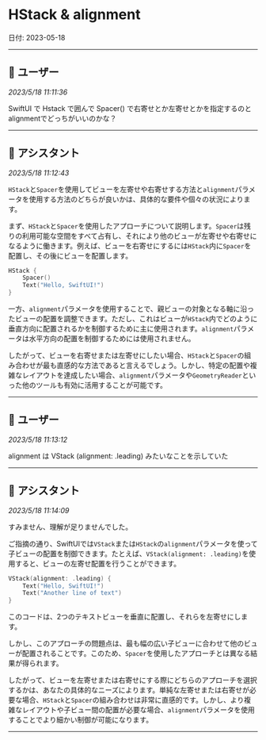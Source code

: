 # HStack & alignment

日付: 2023-05-18

---

## 👤 ユーザー
*2023/5/18 11:11:36*

SwiftUI で Hstack で囲んで Spacer() で右寄せとか左寄せとかを指定するのとalignmentでどっちがいいのかな？

---

## 🤖 アシスタント
*2023/5/18 11:12:43*

`HStack`と`Spacer`を使用してビューを左寄せや右寄せする方法と`alignment`パラメータを使用する方法のどちらが良いかは、具体的な要件や個々の状況によります。

まず、`HStack`と`Spacer`を使用したアプローチについて説明します。`Spacer`は残りの利用可能な空間をすべて占有し、それにより他のビューが左寄せや右寄せになるように働きます。例えば、ビューを右寄せにするには`HStack`内に`Spacer`を配置し、その後にビューを配置します。

```swift
HStack {
    Spacer()
    Text("Hello, SwiftUI!")
}
```

一方、`alignment`パラメータを使用することで、親ビューの対象となる軸に沿ったビューの配置を調整できます。ただし、これはビューが`HStack`内でどのように垂直方向に配置されるかを制御するために主に使用されます。`alignment`パラメータは水平方向の配置を制御するためには使用されません。

したがって、ビューを右寄せまたは左寄せにしたい場合、`HStack`と`Spacer`の組み合わせが最も直感的な方法であると言えるでしょう。しかし、特定の配置や複雑なレイアウトを達成したい場合、`alignment`パラメータや`GeometryReader`といった他のツールも有効に活用することが可能です。

---

## 👤 ユーザー
*2023/5/18 11:13:12*

alignment  は VStack (alignment: .leading) みたいなことを示していた

---

## 🤖 アシスタント
*2023/5/18 11:14:09*

すみません、理解が足りませんでした。

ご指摘の通り、SwiftUIでは`VStack`または`HStack`の`alignment`パラメータを使って子ビューの配置を制御できます。たとえば、`VStack(alignment: .leading)`を使用すると、ビューの左寄せ配置を行うことができます。

```swift
VStack(alignment: .leading) {
    Text("Hello, SwiftUI!")
    Text("Another line of text")
}
```

このコードは、2つのテキストビューを垂直に配置し、それらを左寄せにします。

しかし、このアプローチの問題点は、最も幅の広い子ビューに合わせて他のビューが配置されることです。このため、`Spacer`を使用したアプローチとは異なる結果が得られます。

したがって、ビューを左寄せまたは右寄せにする際にどちらのアプローチを選択するかは、あなたの具体的なニーズによります。単純な左寄せまたは右寄せが必要な場合、`HStack`と`Spacer`の組み合わせは非常に直感的です。しかし、より複雑なレイアウトや子ビュー間の配置が必要な場合、`alignment`パラメータを使用することでより細かい制御が可能になります。

---
